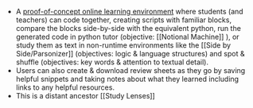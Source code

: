 - A [proof-of-concept online learning environment](https://blocks-to-text.github.io/side-by-side/) where students (and teachers) can code together, creating scripts with familiar blocks, compare the blocks side-by-side with the equivalent python, run the generated code in python tutor (objective: [[Notional Machine]] ), or study them as text in non-runtime environments like the [[Side by Side/Parsonizer]] (objectives: logic & language structures) and spot & shuffle (objectives: key words & attention to textual detail).
- Users can also create & download review sheets as they go by saving helpful snippets and taking notes about what they learned including links to any helpful resources.
- This is a distant ancestor [[Study Lenses]]